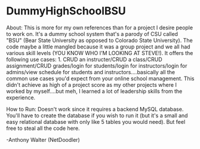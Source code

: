 # DummyHighSchoolBSU

About: This is more for my own references than for a project I desire people to work on. It's a dummy school system that's a parody of CSU called "BSU" (Bear State University as opposed to Colorado State University).  The code maybe a little mangled because it was a group project and we all had various skill levels (YOU KNOW WHO I'M LOOKING AT STEVE!). It offers the following use cases: 1. CRUD an instructer/CRUD a class/CRUD assignment/CRUD grades/login for students/login for instructors/login for admins/view schedule for students and instructors....basically all the common use cases you'd expect from your online school management.  This didn't achieve as high of a project score as my other projects where I worked by myself....but meh, I learned a lot of leadership skills from the experience.

How to Run: Doesn't work since it requires a backend MySQL database. You'll have to create the database if you wish to run it (but it's a small and easy relational database with only like 5 tables you would need). But feel free to steal all the code here.

-Anthony Walter (NetDoodler)
